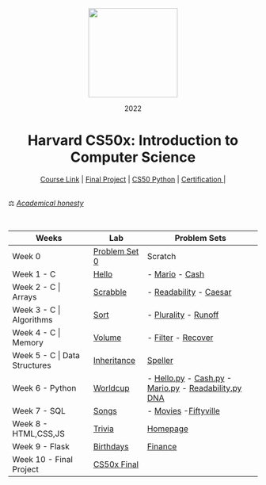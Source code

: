 <div align=center>
    <img src="https://upload.wikimedia.org/wikipedia/en/thumb/2/29/Harvard_shield_wreath.svg/1200px-Harvard_shield_wreath.svg.png" height=180>
    <p> 2022</p>
    <h1> Harvard CS50x: Introduction to Computer Science </h1>
</div>

<div align=center>
    <a href="https://cs50.harvard.edu/x/2022/">Course Link</a> |
    <a href="https://github.com/5ah1n/CS50x_2022/tree/main/tasks/project">Final Project</a> |
    <a href="https://github.com/5ah1n/cs50_python">CS50 Python</a> |
    <a href="https://certificates.cs50.io/e5838d71-4a3d-48fb-8252-a80cd12848f3.pdf?size=letter">Certification </a> |
</div>

<br>

⚖️ [<em>Academical honesty</em>](https://cs50.harvard.edu/x/2023/honesty/)

<br>
<div align="center">

|Weeks|Lab|Problem Sets|
|-----|---|------------|
|Week 0 | [Problem Set 0](https://cs50.harvard.edu/x/2023/psets/0/) | Scratch|
| Week 1 - C |[Hello](https://github.com/5ah1n/CS50x_2022/tree/main/tasks/hello) | - [Mario](https://github.com/5ah1n/CS50x_2022/blob/main/tasks/mario-less/mario.c) -  [Cash](https://github.com/5ah1n/CS50x_2022/blob/main/tasks/cash/cash.c)|
|Week 2 - C \| Arrays | [Scrabble](https://github.com/5ah1n/CS50x_2022/blob/main/tasks/scrabble/scrabble.c) | - [Readability](https://github.com/5ah1n/CS50x_2022/blob/main/tasks/readability/readability.c) - [Caesar](https://github.com/5ah1n/CS50x_2022/blob/main/tasks/caesar/caesar.c)
|Week 3 - C \| Algorithms | [Sort](https://github.com/5ah1n/CS50x_2022/tree/main/tasks/sort) |- [Plurality](https://github.com/5ah1n/CS50x_2022/blob/main/tasks/plurality/plurality.c) - [Runoff](https://github.com/5ah1n/CS50x_2022/blob/main/tasks/runoff/runoff.c)
|Week 4 - C \| Memory | [Volume](https://github.com/5ah1n/CS50x_2022/blob/main/tasks/volume/volume.c)| - [Filter](https://github.com/5ah1n/CS50x_2022/tree/main/tasks/filter-less) - [Recover](https://github.com/5ah1n/CS50x_2022/blob/main/tasks/recover/recover.c)
|Week 5 - C \| Data Structures | [Inheritance](https://github.com/5ah1n/CS50x_2022/blob/main/tasks/inheritance/inheritance.c) | [Speller](https://github.com/5ah1n/CS50x_2022/tree/main/tasks/speller)
|Week 6 - Python | [Worldcup](https://github.com/5ah1n/CS50x_2022/blob/main/tasks/world-cup/tournament.py) | - [Hello.py](https://github.com/5ah1n/CS50x_2022/blob/main/tasks/sentimental-hello/hello.py) - [Cash.py](https://github.com/5ah1n/CS50x_2022/blob/main/tasks/sentimental-cash/cash.py) -[Mario.py](https://github.com/5ah1n/CS50x_2022/blob/main/tasks/sentimental-mario-less/mario.py) - [Readability.py](https://github.com/5ah1n/CS50x_2022/blob/main/tasks/sentimental-readability/readability.py) [DNA](https://github.com/5ah1n/CS50x_2022/tree/main/tasks/dna)
|Week 7 - SQL | [Songs](https://github.com/5ah1n/CS50x_2022/tree/main/tasks/songs) | - [Movies](https://github.com/5ah1n/CS50x_2022/tree/main/tasks/movies) -[Fiftyville](https://github.com/5ah1n/CS50x_2022/tree/main/tasks/fiftyville)
|Week 8 - HTML,CSS,JS | [Trivia](https://github.com/5ah1n/CS50x_2022/tree/main/tasks/trivia) | [Homepage](https://github.com/5ah1n/CS50x_2022/tree/main/tasks/homepage)
|Week 9 - Flask | [Birthdays](https://github.com/5ah1n/CS50x_2022/tree/main/tasks/birthdays) | [Finance](https://github.com/5ah1n/CS50x_2022/tree/main/tasks/finance)
|Week 10 - Final Project | [ CS50x Final](https://github.com/5ah1n/CS50x_2022/tree/main/tasks/project)

</div>